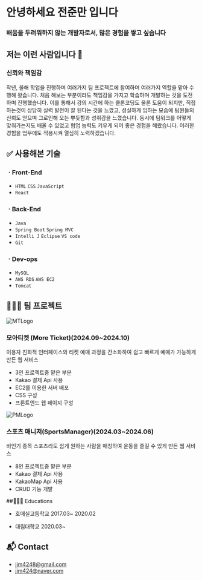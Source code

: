 # 안녕하세요 전준만 입니다

### 배움을 두려워하지 않는 개발자로서, 많은 경험을 쌓고 싶습니다

## 저는 이런 사람입니다 🙌

### 신뢰와 책임감
 작년, 올해 학업을 진행하며 여러가지 팀 프로젝트에 참여하며 여러가지 역할을 맡아 수행해 왔습니다.
 처음 해보는 부분이라도 책임감을 가지고 학습하며 개발하는 것을 도전하며 진행했습니다. 이를 통해서 
 강의 시간에 하는 클론코딩도 물론 도움이 되지만, 직접 하는것이 상당히 실력 발전이 잘 된다는 것을 느꼈고,
 성실하게 임하는 모습에 팀원들의 신뢰도 얻으며 그로인해 오는 뿌듯함과 성취감을 느꼈습니다.
 동시에 팀워크를 어떻게 맞춰가는지도 배울 수 있었고 협업 능력도 키우게 되어 좋은 경험을 해왔습니다.
 이러한 경험을 업무에도 적용시켜 열심히 노력하겠습니다.

## ✅ 사용해본 기술

### ㆍFront-End

- `HTML` `CSS` `JavaScript`
- `React`

### ㆍBack-End

- `Java`
- `Spring Boot` `Spring MVC`
- `Intelli J` `Eclipse` `VS code`
- `Git`

### ㆍDev-ops
- `MySQL`
- `AWS RDS` `AWS EC2`
- `Tomcat`

## 🧑‍🤝‍🧑 팀 프로젝트

![MTLogo](https://github.com/user-attachments/assets/f73907df-3851-47a4-b3d7-c995ada068a8)

### 모아티켓 (More Ticket)(2024.09~2024.10)
이용자 친화적 인터페이스와 티켓 예매 과정을 간소화하여 쉽고 빠르게 예매가 가능하게 만든 웹 서비스
- 3인 프로젝트중 맡은 부분
- Kakao 결제 Api 사용
- EC2를 이용한 서버 배포
- CSS 구성
- 프론트엔드 웹 페이지 구성


![PMLogo](https://github.com/user-attachments/assets/8a829435-5b24-4cc7-8921-664a891fc2d8)

### 스포츠 매니저(SportsManager)(2024.03~2024.06)
비인기 종목 스포츠라도 쉽게 원하는 사람을 매칭하여 운동을 즐길 수 있게 만든 웹 서비스
- 8인 프로젝트중 맡은 부분
- Kakao 결제 Api 사용
- KakaoMap Api 사용
- CRUD 기능 개발
  
##👨🏻‍🎓 Educations
- 호매실고등학교
  2017.03~ 2020.02

- 대림대학교
  2020.03~
  
## 📬 Contact
- jjm4248@gmail.com
- jjm424@naver.com
